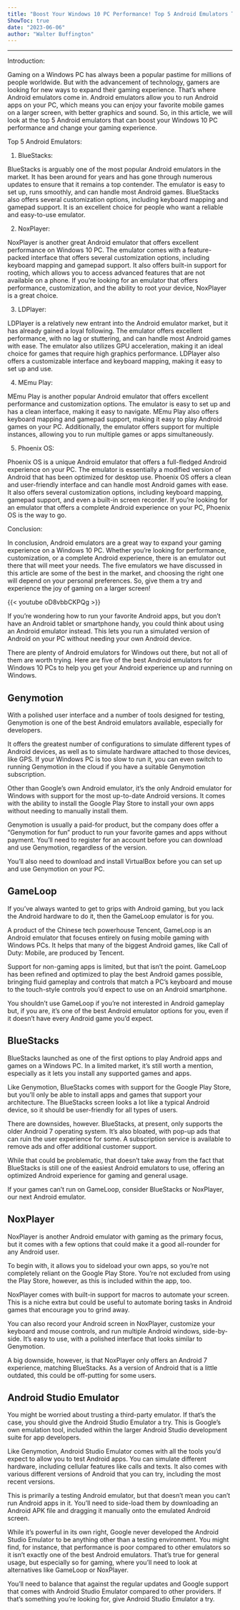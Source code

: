 ```yaml
---
title: "Boost Your Windows 10 PC Performance! Top 5 Android Emulators That Will Change Your Gaming Experience!"
ShowToc: true 
date: "2023-06-06"
author: "Walter Buffington"
---
```

*****
Introduction:

Gaming on a Windows PC has always been a popular pastime for millions of people worldwide. But with the advancement of technology, gamers are looking for new ways to expand their gaming experience. That’s where Android emulators come in. Android emulators allow you to run Android apps on your PC, which means you can enjoy your favorite mobile games on a larger screen, with better graphics and sound. So, in this article, we will look at the top 5 Android emulators that can boost your Windows 10 PC performance and change your gaming experience.

Top 5 Android Emulators:

1. BlueStacks:

BlueStacks is arguably one of the most popular Android emulators in the market. It has been around for years and has gone through numerous updates to ensure that it remains a top contender. The emulator is easy to set up, runs smoothly, and can handle most Android games. BlueStacks also offers several customization options, including keyboard mapping and gamepad support. It is an excellent choice for people who want a reliable and easy-to-use emulator.

2. NoxPlayer:

NoxPlayer is another great Android emulator that offers excellent performance on Windows 10 PC. The emulator comes with a feature-packed interface that offers several customization options, including keyboard mapping and gamepad support. It also offers built-in support for rooting, which allows you to access advanced features that are not available on a phone. If you’re looking for an emulator that offers performance, customization, and the ability to root your device, NoxPlayer is a great choice.

3. LDPlayer:

LDPlayer is a relatively new entrant into the Android emulator market, but it has already gained a loyal following. The emulator offers excellent performance, with no lag or stuttering, and can handle most Android games with ease. The emulator also utilizes GPU acceleration, making it an ideal choice for games that require high graphics performance. LDPlayer also offers a customizable interface and keyboard mapping, making it easy to set up and use.

4. MEmu Play:

MEmu Play is another popular Android emulator that offers excellent performance and customization options. The emulator is easy to set up and has a clean interface, making it easy to navigate. MEmu Play also offers keyboard mapping and gamepad support, making it easy to play Android games on your PC. Additionally, the emulator offers support for multiple instances, allowing you to run multiple games or apps simultaneously.

5. Phoenix OS:

Phoenix OS is a unique Android emulator that offers a full-fledged Android experience on your PC. The emulator is essentially a modified version of Android that has been optimized for desktop use. Phoenix OS offers a clean and user-friendly interface and can handle most Android games with ease. It also offers several customization options, including keyboard mapping, gamepad support, and even a built-in screen recorder. If you’re looking for an emulator that offers a complete Android experience on your PC, Phoenix OS is the way to go.

Conclusion:

In conclusion, Android emulators are a great way to expand your gaming experience on a Windows 10 PC. Whether you’re looking for performance, customization, or a complete Android experience, there is an emulator out there that will meet your needs. The five emulators we have discussed in this article are some of the best in the market, and choosing the right one will depend on your personal preferences. So, give them a try and experience the joy of gaming on a larger screen!

{{< youtube oD8vbbCKPQg >}} 



If you’re wondering how to run your favorite Android apps, but you don’t have an Android tablet or smartphone handy, you could think about using an Android emulator instead. This lets you run a simulated version of Android on your PC without needing your own Android device.
 
There are plenty of Android emulators for Windows out there, but not all of them are worth trying. Here are five of the best Android emulators for Windows 10 PCs to help you get your Android experience up and running on Windows.
 
## Genymotion
 
With a polished user interface and a number of tools designed for testing, Genymotion is one of the best Android emulators available, especially for developers.
 

 
It offers the greatest number of configurations to simulate different types of Android devices, as well as to simulate hardware attached to those devices, like GPS. If your Windows PC is too slow to run it, you can even switch to running Genymotion in the cloud if you have a suitable Genymotion subscription.
 
Other than Google’s own Android emulator, it’s the only Android emulator for Windows with support for the most up-to-date Android versions. It comes with the ability to install the Google Play Store to install your own apps without needing to manually install them.
 
Genymotion is usually a paid-for product, but the company does offer a “Genymotion for fun” product to run your favorite games and apps without payment. You’ll need to register for an account before you can download and use Genymotion, regardless of the version. 
 
You’ll also need to download and install VirtualBox before you can set up and use Genymotion on your PC.
 
## GameLoop
 
If you’ve always wanted to get to grips with Android gaming, but you lack the Android hardware to do it, then the GameLoop emulator is for you. 
 
A product of the Chinese tech powerhouse Tencent, GameLoop is an Android emulator that focuses entirely on fusing mobile gaming with Windows PCs. It helps that many of the biggest Android games, like Call of Duty: Mobile, are produced by Tencent.
 
Support for non-gaming apps is limited, but that isn’t the point. GameLoop has been refined and optimized to play the best Android games possible, bringing fluid gameplay and controls that match a PC’s keyboard and mouse to the touch-style controls you’d expect to use on an Android smartphone.
 
You shouldn’t use GameLoop if you’re not interested in Android gameplay but, if you are, it’s one of the best Android emulator options for you, even if it doesn’t have every Android game you’d expect.
 
## BlueStacks
 
BlueStacks launched as one of the first options to play Android apps and games on a Windows PC. In a limited market, it’s still worth a mention, especially as it lets you install any supported games and apps.
 
Like Genymotion, BlueStacks comes with support for the Google Play Store, but you’ll only be able to install apps and games that support your architecture. The BlueStacks screen looks a lot like a typical Android device, so it should be user-friendly for all types of users.
 
There are downsides, however. BlueStacks, at present, only supports the older Android 7 operating system. It’s also bloated, with pop-up ads that can ruin the user experience for some. A subscription service is available to remove ads and offer additional customer support. 
 
While that could be problematic, that doesn’t take away from the fact that BlueStacks is still one of the easiest Android emulators to use, offering an optimized Android experience for gaming and general usage. 
 
If your games can’t run on GameLoop, consider BlueStacks or NoxPlayer, our next Android emulator.
 
## NoxPlayer
 
NoxPlayer is another Android emulator with gaming as the primary focus, but it comes with a few options that could make it a good all-rounder for any Android user.
 
To begin with, it allows you to sideload your own apps, so you’re not completely reliant on the Google Play Store. You’re not excluded from using the Play Store, however, as this is included within the app, too.
 
NoxPlayer comes with built-in support for macros to automate your screen. This is a niche extra but could be useful to automate boring tasks in Android games that encourage you to grind away.
 
You can also record your Android screen in NoxPlayer, customize your keyboard and mouse controls, and run multiple Android windows, side-by-side. It’s easy to use, with a polished interface that looks similar to Genymotion.
 
A big downside, however, is that NoxPlayer only offers an Android 7 experience, matching BlueStacks. As a version of Android that is a little outdated, this could be off-putting for some users.
 
## Android Studio Emulator
 
You might be worried about trusting a third-party emulator. If that’s the case, you should give the Android Studio Emulator a try. This is Google’s own emulation tool, included within the larger Android Studio development suite for app developers.
 
Like Genymotion, Android Studio Emulator comes with all the tools you’d expect to allow you to test Android apps. You can simulate different hardware, including cellular features like calls and texts. It also comes with various different versions of Android that you can try, including the most recent versions.
 
This is primarily a testing Android emulator, but that doesn’t mean you can’t run Android apps in it. You’ll need to side-load them by downloading an Android APK file and dragging it manually onto the emulated Android screen.
 
While it’s powerful in its own right, Google never developed the Android Studio Emulator to be anything other than a testing environment. You might find, for instance, that performance is poor compared to other emulators so it isn’t exactly one of the best Android emulators. That’s true for general usage, but especially so for gaming, where you’ll need to look at alternatives like GameLoop or NoxPlayer.
 
You’ll need to balance that against the regular updates and Google support that comes with Android Studio Emulator compared to other providers. If that’s something you’re looking for, give Android Studio Emulator a try.




